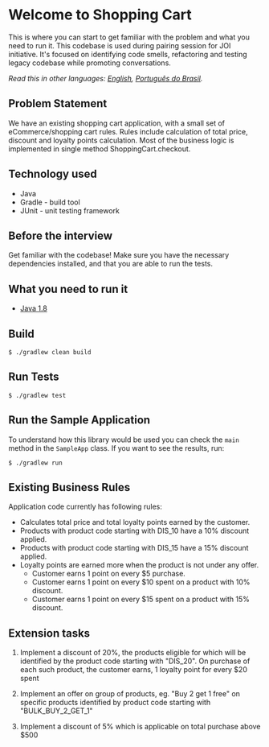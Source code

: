 # Welcome to Shopping Cart

This is where you can start to get familiar with the problem and what you need to run it.
This codebase is used during pairing session for JOI initiative.
It's focused on identifying code smells, refactoring and testing legacy codebase while promoting
conversations.

*Read this in other languages: [English](README.md), [Português do Brasil](README.pt-br.md).*

## Problem Statement
We have an existing shopping cart application, with a small set of eCommerce/shopping cart rules. Rules include calculation of total price, discount and loyalty points calculation. Most of the business logic is implemented in single method ShoppingCart.checkout.

## Technology used 
* Java
* Gradle - build tool
* JUnit - unit testing framework

## Before the interview
Get familiar with the codebase! Make sure you have the necessary dependencies installed, and that you are able to run the tests. 

## What you need to run it 
- [Java 1.8](http://www.oracle.com/technetwork/java/javase/downloads/jdk8-downloads-2133151.html)

## Build

```console
$ ./gradlew clean build
```

## Run Tests

```console
$ ./gradlew test 
```

## Run the Sample Application

To understand how this library would be used you can check the `main` method in the `SampleApp` class. If you want to see the results, run:

```console
$ ./gradlew run
```

## Existing Business Rules
Application code currently has following rules:
* Calculates total price and total loyalty points earned by the customer.
* Products with product code starting with DIS_10 have a 10% discount applied.
* Products with product code starting with DIS_15 have a 15% discount applied.
* Loyalty points are earned more when the product is not under any offer.
    - Customer earns 1 point on every $5 purchase.
    - Customer earns 1 point on every $10 spent on a product with 10% discount.
    - Customer earns 1 point on every $15 spent on a product with 15% discount.



## Extension tasks
1. Implement a discount of 20%, the products eligible for which will be identified by the product code starting with "DIS_20". On purchase of each such product, the customer earns, 1 loyalty point for every $20 spent

2. Implement an offer on group of products, eg. "Buy 2 get 1 free" on specific products identified by product code starting with "BULK_BUY_2_GET_1"

3. Implement a discount of 5% which is applicable on total purchase above $500



